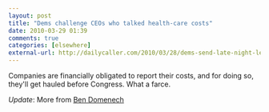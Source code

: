 ```yaml
---
layout: post  
title: "Dems challenge CEOs who talked health-care costs"  
date: 2010-03-29 01:39  
comments: true  
categories: [elsewhere]
external-url: http://dailycaller.com/2010/03/28/dems-send-late-night-letters-challenging-ceos-who-talked-health-care-costs/  
---
```


Companies are financially obligated to report their costs, and for doing so, they'll get hauled before Congress. What a farce. 

_Update_: More from [Ben Domenech][1]

   [1]: http://dailycaller.com/2010/03/30/ceos-wont-dare-defy-waxman-even-with-facts-on-their-side/print/
